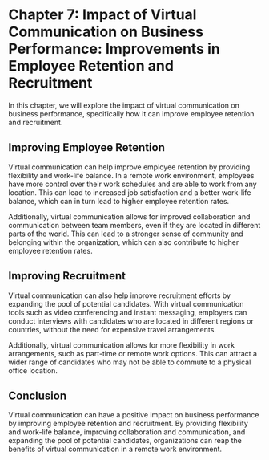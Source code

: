 Chapter 7: Impact of Virtual Communication on Business Performance: Improvements in Employee Retention and Recruitment
======================================================================================================================

In this chapter, we will explore the impact of virtual communication on business performance, specifically how it can improve employee retention and recruitment.

Improving Employee Retention
----------------------------

Virtual communication can help improve employee retention by providing flexibility and work-life balance. In a remote work environment, employees have more control over their work schedules and are able to work from any location. This can lead to increased job satisfaction and a better work-life balance, which can in turn lead to higher employee retention rates.

Additionally, virtual communication allows for improved collaboration and communication between team members, even if they are located in different parts of the world. This can lead to a stronger sense of community and belonging within the organization, which can also contribute to higher employee retention rates.

Improving Recruitment
---------------------

Virtual communication can also help improve recruitment efforts by expanding the pool of potential candidates. With virtual communication tools such as video conferencing and instant messaging, employers can conduct interviews with candidates who are located in different regions or countries, without the need for expensive travel arrangements.

Additionally, virtual communication allows for more flexibility in work arrangements, such as part-time or remote work options. This can attract a wider range of candidates who may not be able to commute to a physical office location.

Conclusion
----------

Virtual communication can have a positive impact on business performance by improving employee retention and recruitment. By providing flexibility and work-life balance, improving collaboration and communication, and expanding the pool of potential candidates, organizations can reap the benefits of virtual communication in a remote work environment.
